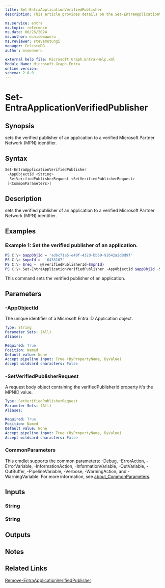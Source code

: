 ```yaml
---
title: Set-EntraApplicationVerifiedPublisher
description: This article provides details on the Set-EntraApplicationVerifiedPublisher command.

ms.service: entra
ms.topic: reference
ms.date: 06/26/2024
ms.author: eunicewaweru
ms.reviewer: stevemutungi
manager: CelesteDG
author: msewaweru

external help file: Microsoft.Graph.Entra-Help.xml
Module Name: Microsoft.Graph.Entra
online version:
schema: 2.0.0
---
```


# Set-EntraApplicationVerifiedPublisher

## Synopsis
sets the verified publisher of an application to a verified Microsoft Partner Network (MPN) identifier.

## Syntax

```powershell
Set-EntraApplicationVerifiedPublisher 
 -AppObjectId <String>
 -SetVerifiedPublisherRequest <SetVerifiedPublisherRequest> 
 [<CommonParameters>]
```

## Description
sets the verified publisher of an application to a verified Microsoft Partner Network (MPN) identifier.

## Examples

### Example 1: Set the verified publisher of an application.
```powershell
PS C:\> $appObjId = 'ad6c71a5-e48f-4320-bb59-92642a2d8d9f'
PS C:\> $mpnId =  '0433167'
PS C:\> $req =  @{verifiedPublisherId=$mpnId}
PS C:\> Set-EntraApplicationVerifiedPublisher -AppObjectId $appObjId -SetVerifiedPublisherRequest $req
```

This command sets the verified publisher of an application.

## Parameters

### -AppObjectId
The unique identifier of a Microsoft Entra ID Application object.

```yaml
Type: String
Parameter Sets: (All)
Aliases:

Required: True
Position: Named
Default value: None
Accept pipeline input: True (ByPropertyName, ByValue)
Accept wildcard characters: False
```

### -SetVerifiedPublisherRequest
A request body object containing the verifiedPublisherId property it's the MPNID value.

```yaml
Type: SetVerifiedPublisherRequest
Parameter Sets: (All)
Aliases:

Required: True
Position: Named
Default value: None
Accept pipeline input: True (ByPropertyName, ByValue)
Accept wildcard characters: False
```

### CommonParameters
This cmdlet supports the common parameters: -Debug, -ErrorAction, -ErrorVariable, -InformationAction, -InformationVariable, -OutVariable, -OutBuffer, -PipelineVariable, -Verbose, -WarningAction, and -WarningVariable. For more information, see [about_CommonParameters](https://go.microsoft.com/fwlink/?LinkID=113216).

## Inputs

### String
### String
## Outputs

## Notes

## Related Links

[Remove-EntraApplicationVerifiedPublisher](Remove-EntraApplicationVerifiedPublisher.md)

